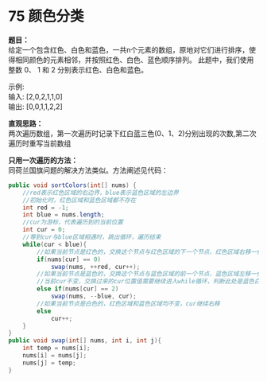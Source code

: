 # 75 颜色分类
**题目：**  
给定一个包含红色、白色和蓝色，一共n个元素的数组，原地对它们进行排序，使得相同颜色的元素相邻，并按照红色、白色、蓝色顺序排列。
此题中，我们使用整数 0、 1 和 2 分别表示红色、白色和蓝色。  

示例:  
输入: [2,0,2,1,1,0]  
输出: [0,0,1,1,2,2]

**直观思路：**  
两次遍历数组，第一次遍历时记录下红白蓝三色(0、1、2)分别出现的次数,第二次遍历时重写当前数组

**只用一次遍历的方法：**  
同荷兰国旗问题的解决方法类似。方法阐述见代码：
```java
public void sortColors(int[] nums) {
    //red表示红色区域的右边界，blue表示蓝色区域的左边界
    //初始化时，红色区域和蓝色区域都不存在
    int red = -1;
    int blue = nums.length;
    //cur为游标，代表遍历到的当前位置
    int cur = 0;
    //等到cur与blue区域相遇时，跳出循环，遍历结束
    while(cur < blue){
        //如果当前节点是红色的，交换这个节点与红色区域的下一个节点，红色区域右移一位。
        if(nums[cur] == 0)
            swap(nums, ++red, cur++);
        //如果当前节点是蓝色的，交换这个节点与蓝色区域的前一个节点，蓝色区域左移一位
        //当前cur不变，交换过来的cur位置值需要继续进入while循环，判断此处是蓝色白色还是红色
        else if(nums[cur] == 2)
            swap(nums, --blue, cur);
        //如果当前节点是白色的，红色区域和蓝色区域均不变，cur继续右移
        else
            cur++;
    }
}
public void swap(int[] nums, int i, int j){
    int temp = nums[i];
    nums[i] = nums[j];
    nums[j] = temp;
}
```
